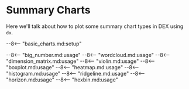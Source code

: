 # Summary Charts

Here we'll talk about how to plot some summary chart types in DEX using `dx`.

--8<-- "basic_charts.md:setup"

--8<-- "big_number.md:usage"
--8<-- "wordcloud.md:usage"
--8<-- "dimension_matrix.md:usage"
--8<-- "violin.md:usage"
--8<-- "boxplot.md:usage"
--8<-- "heatmap.md:usage"
--8<-- "histogram.md:usage"
--8<-- "ridgeline.md:usage"
--8<-- "horizon.md:usage"
--8<-- "hexbin.md:usage"